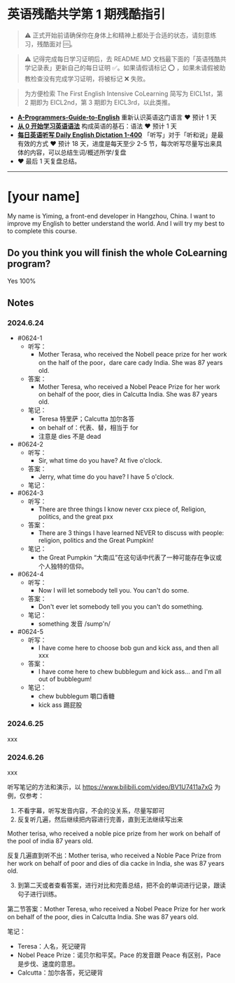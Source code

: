 # 英语残酷共学第 1 期残酷指引

> ⚠️ 正式开始前请确保你在身体上和精神上都处于合适的状态，请刻意练习，残酷面对 🆒。

> ⚠️ 记得完成每日学习证明后，去 README.MD 文档最下面的「英语残酷共学记录表」更新自己的每日证明 ✅。如果请假请标记 ⭕️ ，如果未请假被助教检查没有完成学习证明，将被标记 ❌ 失败。

> 为方便检索 The First English Intensive CoLearning 简写为 EICL1st，第 2 期即为 EICL2nd，第 3 期即为 EICL3rd，以此类推。

- [**A-Programmers-Guide-to-English**](https://github.com/yujiangshui/A-Programmers-Guide-to-English) 重新认识英语这门语言 ❤️ 预计 1 天
- [**从 0 开始学习英语语法**](https://hzpt-inet-club.github.io/english-note/) 构成英语的基石：语法 ❤️ 预计 1 天
- [**每日英语听写 Daily English Dictation 1-400**](https://www.bilibili.com/video/BV1U7411a7xG?p=3&vd_source=bc0666711d2280c24d54945ab9c11146) 「听写」对于「听和说」是最有效的方式 ❤️ 预计 18 天，进度是每天至少 2-5 节，每次听写尽量写出来具体的内容，可以总结生词/概述所学/复盘
- ❤️ 最后 1 天复盘总结。

---

# [your name]
My name is Yiming, a front-end developer in Hangzhou, China. I want to improve my English to better understand the world. And I will try my best to to complete this course.

## Do you think you will finish the whole CoLearning program?
Yes 100%

## Notes
### 2024.6.24
- #0624-1
	- 听写：
		- Mother Terasa, who received the Nobell peace prize for her work on the half of the poor，dare care cady India. She was 87 years old.
	- 答案：
		- Mother Teresa, who received a Nobel Peace Prize for her work on behalf of the poor, dies in Calcutta India. She was 87 years old.
	- 笔记：
		- Teresa 特里萨；Calcutta 加尔各答
		- on behalf of：代表、替，相当于 for
		- 注意是 dies 不是 dead
- #0624-2
	- 听写：
		- Sir, what time do you have? At five o'clock.
	- 答案：
		- Jerry, what time do you have? I have 5 o'clock.
	- 笔记：
- #0624-3
	- 听写：
		- There are three things I know never cxx piece of, Religion, politics, and the great pxx
	- 答案：
		- There are 3 things I have learned NEVER to discuss with people: religion, politics and the Great Pumpkin!
	- 笔记：
		- the Great Pumpkin “大南瓜”在这句话中代表了一种可能存在争议或个人独特的信仰。
- #0624-4
	- 听写：
		- Now I will let somebody tell you. You can't do some.
	- 答案：
		- Don't ever let somebody tell you you can't do something.
	- 笔记：
		- something 发音 /sump'n/
- #0624-5
	- 听写：
		- I have come here to choose bob gun and kick ass, and then all xxx
	- 答案：
		- I have come here to chew bubblegum and kick ass... and I'm all out of bubblegum!
	- 笔记：
		- chew bubblegum 嚼口香糖
		- kick ass 踢屁股

### 2024.6.25
xxx

### 2024.6.26
xxx


听写笔记的方法和演示，以 https://www.bilibili.com/video/BV1U7411a7xG 为例，仅参考：

1. 不看字幕，听写发音内容，不会的没关系，尽量写即可
2. 反复听几遍，然后继续把内容进行完善，直到无法继续写出来

Mother terisa, who received a noble pice prize from her work on behalf of the pool of india 87 years old.

反复几遍直到听不出：Mother terisa, who received a Noble Pace Prize from her work on behalf of poor and dies of dia cacke in India, she was 87 years old.

3. 到第二天或者查看答案，进行对比和完善总结，把不会的单词进行记录，跟读句子进行训练。

第二节答案：Mother Teresa, who received a Nobel Peace Prize for her work on behalf of the poor, dies in Calcutta India. She was 87 years old.

笔记：

- Teresa：人名，死记硬背
- Nobel Peace Prize：诺贝尔和平奖。Pace 的发音跟 Peace 有区别，Pace 是步伐、速度的意思。
- Calcutta：加尔各答，死记硬背
